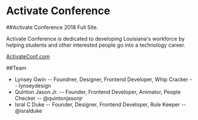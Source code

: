 # Activate Conference

##Activate Conference 2018 Full Site.

Activate Conference is dedicated to developing Louisiana's workforce by helping students and other interested people go into a technology career.

[ActivateConf.com](http://activateconf.com)

##Team
  - Lynsey Gwin -- Foundner, Designer, Frontend Developer, Whip Cracker -- lynseydesign
  - Quinton Jason Jr. -- Founder, Frontend Developer, Animator, People Checker -- @quintonjasonjr
  - Isral C Duke -- Founder, Designer, Frontend Developer, Rule Keeper -- @isralduke
